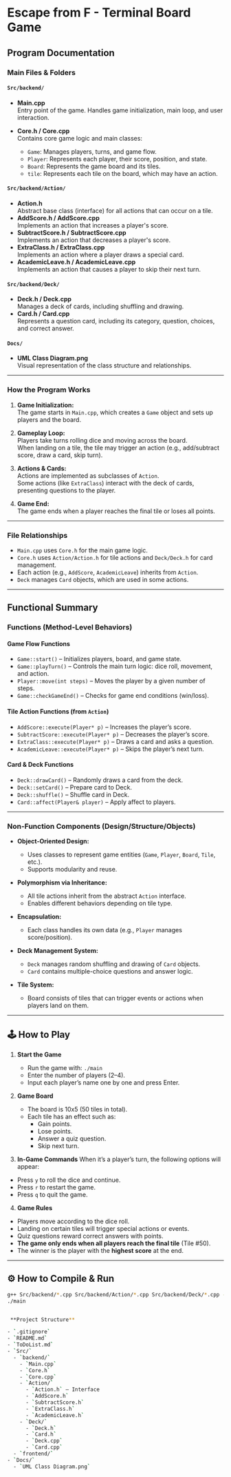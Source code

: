 #  Escape from F - Terminal Board Game

##  Program Documentation

### Main Files & Folders

#### `Src/backend/`
- **Main.cpp**  
  Entry point of the game. Handles game initialization, main loop, and user interaction.

- **Core.h / Core.cpp**  
  Contains core game logic and main classes:
  - `Game`: Manages players, turns, and game flow.
  - `Player`: Represents each player, their score, position, and state.
  - `Board`: Represents the game board and its tiles.
  - `tile`: Represents each tile on the board, which may have an action.

#### `Src/backend/Action/`
- **Action.h**  
  Abstract base class (interface) for all actions that can occur on a tile.
- **AddScore.h / AddScore.cpp**  
  Implements an action that increases a player's score.
- **SubtractScore.h / SubtractScore.cpp**  
  Implements an action that decreases a player's score.
- **ExtraClass.h / ExtraClass.cpp**  
  Implements an action where a player draws a special card.
- **AcademicLeave.h / AcademicLeave.cpp**  
  Implements an action that causes a player to skip their next turn.

#### `Src/backend/Deck/`
- **Deck.h / Deck.cpp**  
  Manages a deck of cards, including shuffling and drawing.
- **Card.h / Card.cpp**  
  Represents a question card, including its category, question, choices, and correct answer.


#### `Docs/`
- **UML Class Diagram.png**  
  Visual representation of the class structure and relationships.

---

### How the Program Works

1. **Game Initialization:**  
   The game starts in `Main.cpp`, which creates a `Game` object and sets up players and the board.

2. **Gameplay Loop:**  
   Players take turns rolling dice and moving across the board.  
   When landing on a tile, the tile may trigger an action (e.g., add/subtract score, draw a card, skip turn).

3. **Actions & Cards:**  
   Actions are implemented as subclasses of `Action`.  
   Some actions (like `ExtraClass`) interact with the deck of cards, presenting questions to the player.

4. **Game End:**  
   The game ends when a player reaches the final tile or loses all points.

---

### File Relationships

- `Main.cpp` uses `Core.h` for the main game logic.
- `Core.h` uses `Action/Action.h` for tile actions and `Deck/Deck.h` for card management.
- Each action (e.g., `AddScore`, `AcademicLeave`) inherits from `Action`.
- `Deck` manages `Card` objects, which are used in some actions.

---

##  Functional Summary

### Functions (Method-Level Behaviors)

#### Game Flow Functions
- `Game::start()` – Initializes players, board, and game state.
- `Game::playTurn()` – Controls the main turn logic: dice roll, movement, and action.
- `Player::move(int steps)` – Moves the player by a given number of steps.
- `Game::checkGameEnd()` – Checks for game end conditions (win/loss).

#### Tile Action Functions (from `Action`)
- `AddScore::execute(Player* p)` – Increases the player’s score.
- `SubtractScore::execute(Player* p)` – Decreases the player’s score.
- `ExtraClass::execute(Player* p)` – Draws a card and asks a question.
- `AcademicLeave::execute(Player* p)` – Skips the player’s next turn.

#### Card & Deck Functions
- `Deck::drawCard()` – Randomly draws a card from the deck.
- `Deck::setCard()` – Prepare card to Deck.
- `Deck::shuffle()` – Shuffle card in Deck.
- `Card::affect(Player& player)` – Apply affect to players.

---

###  Non-Function Components (Design/Structure/Objects)

- **Object-Oriented Design:**  
  - Uses classes to represent game entities (`Game`, `Player`, `Board`, `Tile`, etc.).
  - Supports modularity and reuse.

- **Polymorphism via Inheritance:**  
  - All tile actions inherit from the abstract `Action` interface.
  - Enables different behaviors depending on tile type.

- **Encapsulation:**  
  - Each class handles its own data (e.g., `Player` manages score/position).

- **Deck Management System:**  
  - `Deck` manages random shuffling and drawing of `Card` objects.
  - `Card` contains multiple-choice questions and answer logic.

- **Tile System:**  
  - Board consists of tiles that can trigger events or actions when players land on them.

---
## 🕹️ How to Play

1. **Start the Game**
   - Run the game with: `./main`
   - Enter the number of players (2–4).
   - Input each player’s name one by one and press Enter.

2. **Game Board**
   - The board is 10x5 (50 tiles in total).
   - Each tile has an effect such as:
     - Gain points.
     - Lose points.
     - Answer a quiz question.
     - Skip next turn.

3. **In-Game Commands**
   When it’s a player’s turn, the following options will appear:
- Press `y` to roll the dice and continue.
- Press `r` to restart the game.
- Press `q` to quit the game.

4. **Game Rules**
- Players move according to the dice roll.
- Landing on certain tiles will trigger special actions or events.
- Quiz questions reward correct answers with points.
- **The game only ends when all players reach the final tile** (Tile #50).
- The winner is the player with the **highest score** at the end.

---
## ⚙️ How to Compile & Run

```bash
g++ Src/backend/*.cpp Src/backend/Action/*.cpp Src/backend/Deck/*.cpp -o main
./main


 **Project Structure**

- `.gitignore`
- `README.md`
- `ToDoList.md`
- `Src/`
  - `backend/`
    - `Main.cpp`
    - `Core.h`
    - `Core.cpp`
    - `Action/`
      - `Action.h` – Interface
      - `AddScore.h`
      - `SubtractScore.h`
      - `ExtraClass.h`
      - `AcademicLeave.h`
    - `Deck/`
      - `Deck.h`
      - `Card.h`
      - `Deck.cpp`
      - `Card.cpp`
  - `frontend/`
- `Docs/`
  - `UML Class Diagram.png`
